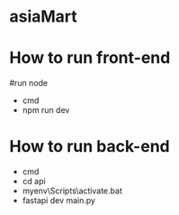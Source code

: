 # asiaMart

# How to run front-end
#run node 
- cmd
- npm run dev

# How to run back-end
- cmd 
- cd api
- myenv\Scripts\activate.bat
- fastapi dev main.py

